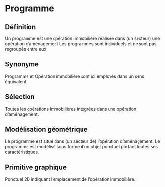 # Programme

## Définition
Un programme est une opération immobilière réalisée dans (un secteur) une opération d’aménagement
Les programmes sont individuels et ne sont pas regroupés entre eux.

## Synonyme
Programme et Opération immobilière sont ici employés dans un sens équivalent.

## Sélection
Toutes les opérations immobilières intégrées dans une opération d’aménagement.

## Modélisation géométrique
Le programme est situé dans (un secteur de) l’opération d’aménagement.
Le programme est modélisé sous forme d’un objet ponctuel portant toutes ses caractéristiques.

## Primitive graphique
Ponctuel 2D indiquant l’emplacement de l’opération immobilière.
